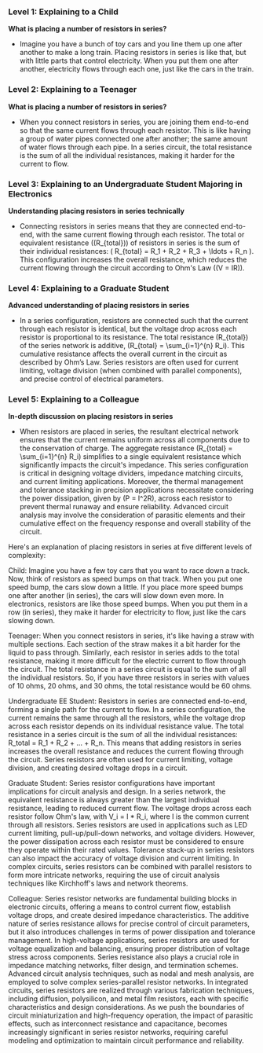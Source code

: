 ### Level 1: Explaining to a Child

**What is placing a number of resistors in series?**
- Imagine you have a bunch of toy cars and you line them up one after another to make a long train. Placing resistors in series is like that, but with little parts that control electricity. When you put them one after another, electricity flows through each one, just like the cars in the train.

### Level 2: Explaining to a Teenager

**What is placing a number of resistors in series?**
- When you connect resistors in series, you are joining them end-to-end so that the same current flows through each resistor. This is like having a group of water pipes connected one after another; the same amount of water flows through each pipe. In a series circuit, the total resistance is the sum of all the individual resistances, making it harder for the current to flow.

### Level 3: Explaining to an Undergraduate Student Majoring in Electronics

**Understanding placing resistors in series technically**
- Connecting resistors in series means that they are connected end-to-end, with the same current flowing through each resistor. The total or equivalent resistance (\(R_{total}\)) of resistors in series is the sum of their individual resistances: \( R_{total} = R_1 + R_2 + R_3 + \ldots + R_n \). This configuration increases the overall resistance, which reduces the current flowing through the circuit according to Ohm's Law (\(V = IR\)).

### Level 4: Explaining to a Graduate Student

**Advanced understanding of placing resistors in series**
- In a series configuration, resistors are connected such that the current through each resistor is identical, but the voltage drop across each resistor is proportional to its resistance. The total resistance \(R_{total}\) of the series network is additive, \(R_{total} = \sum_{i=1}^{n} R_i\). This cumulative resistance affects the overall current in the circuit as described by Ohm’s Law. Series resistors are often used for current limiting, voltage division (when combined with parallel components), and precise control of electrical parameters.

### Level 5: Explaining to a Colleague

**In-depth discussion on placing resistors in series**
- When resistors are placed in series, the resultant electrical network ensures that the current remains uniform across all components due to the conservation of charge. The aggregate resistance \(R_{total} = \sum_{i=1}^{n} R_i\) simplifies to a single equivalent resistance which significantly impacts the circuit's impedance. This series configuration is critical in designing voltage dividers, impedance matching circuits, and current limiting applications. Moreover, the thermal management and tolerance stacking in precision applications necessitate considering the power dissipation, given by \(P = I^2R\), across each resistor to prevent thermal runaway and ensure reliability. Advanced circuit analysis may involve the consideration of parasitic elements and their cumulative effect on the frequency response and overall stability of the circuit.

Here's an explanation of placing resistors in series at five different levels of complexity:

Child:
Imagine you have a few toy cars that you want to race down a track. Now, think of resistors as speed bumps on that track. When you put one speed bump, the cars slow down a little. If you place more speed bumps one after another (in series), the cars will slow down even more. In electronics, resistors are like those speed bumps. When you put them in a row (in series), they make it harder for electricity to flow, just like the cars slowing down.

Teenager:
When you connect resistors in series, it's like having a straw with multiple sections. Each section of the straw makes it a bit harder for the liquid to pass through. Similarly, each resistor in series adds to the total resistance, making it more difficult for the electric current to flow through the circuit. The total resistance in a series circuit is equal to the sum of all the individual resistors. So, if you have three resistors in series with values of 10 ohms, 20 ohms, and 30 ohms, the total resistance would be 60 ohms.

Undergraduate EE Student:
Resistors in series are connected end-to-end, forming a single path for the current to flow. In a series configuration, the current remains the same through all the resistors, while the voltage drop across each resistor depends on its individual resistance value. The total resistance in a series circuit is the sum of all the individual resistances: R_total = R_1 + R_2 + ... + R_n. This means that adding resistors in series increases the overall resistance and reduces the current flowing through the circuit. Series resistors are often used for current limiting, voltage division, and creating desired voltage drops in a circuit.

Graduate Student:
Series resistor configurations have important implications for circuit analysis and design. In a series network, the equivalent resistance is always greater than the largest individual resistance, leading to reduced current flow. The voltage drops across each resistor follow Ohm's law, with V_i = I * R_i, where I is the common current through all resistors. Series resistors are used in applications such as LED current limiting, pull-up/pull-down networks, and voltage dividers. However, the power dissipation across each resistor must be considered to ensure they operate within their rated values. Tolerance stack-up in series resistors can also impact the accuracy of voltage division and current limiting. In complex circuits, series resistors can be combined with parallel resistors to form more intricate networks, requiring the use of circuit analysis techniques like Kirchhoff's laws and network theorems.

Colleague:
Series resistor networks are fundamental building blocks in electronic circuits, offering a means to control current flow, establish voltage drops, and create desired impedance characteristics. The additive nature of series resistance allows for precise control of circuit parameters, but it also introduces challenges in terms of power dissipation and tolerance management. In high-voltage applications, series resistors are used for voltage equalization and balancing, ensuring proper distribution of voltage stress across components. Series resistance also plays a crucial role in impedance matching networks, filter design, and termination schemes. Advanced circuit analysis techniques, such as nodal and mesh analysis, are employed to solve complex series-parallel resistor networks. In integrated circuits, series resistors are realized through various fabrication techniques, including diffusion, polysilicon, and metal film resistors, each with specific characteristics and design considerations. As we push the boundaries of circuit miniaturization and high-frequency operation, the impact of parasitic effects, such as interconnect resistance and capacitance, becomes increasingly significant in series resistor networks, requiring careful modeling and optimization to maintain circuit performance and reliability.